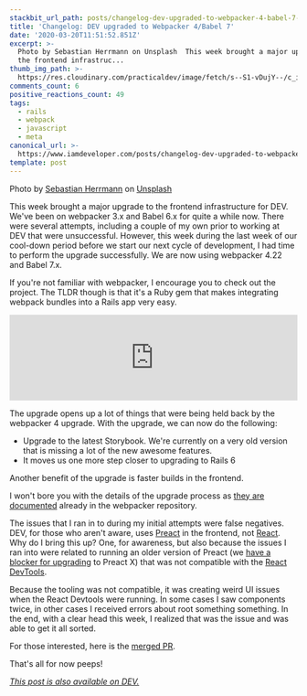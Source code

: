 ```yaml
---
stackbit_url_path: posts/changelog-dev-upgraded-to-webpacker-4-babel-7-1mm4
title: 'Changelog: DEV upgraded to Webpacker 4/Babel 7'
date: '2020-03-20T11:51:52.851Z'
excerpt: >-
  Photo by Sebastian Herrmann on Unsplash  This week brought a major upgrade to
  the frontend infrastruc...
thumb_img_path: >-
  https://res.cloudinary.com/practicaldev/image/fetch/s--S1-vDujY--/c_imagga_scale,f_auto,fl_progressive,h_420,q_auto,w_1000/https://dev-to-uploads.s3.amazonaws.com/i/cc61ssp14pyl9of3i37y.jpg
comments_count: 6
positive_reactions_count: 49
tags:
  - rails
  - webpack
  - javascript
  - meta
canonical_url: >-
  https://www.iamdeveloper.com/posts/changelog-dev-upgraded-to-webpacker-4-babel-7-1mm4/
template: post
---
```

Photo by [Sebastian Herrmann](https://unsplash.com/@herrherrmann?utm_source=unsplash&utm_medium=referral&utm_content=creditCopyText) on [Unsplash](https://unsplash.com/s/photos/boxes?utm_source=unsplash&utm_medium=referral&utm_content=creditCopyText)

This week brought a major upgrade to the frontend infrastructure for DEV. We've been on webpacker 3.x and Babel 6.x for quite a while now. There were several attempts, including a couple of my own prior to working at DEV that were unsuccessful. However, this week during the last week of our cool-down period before we start our next cycle of development, I had time to perform the upgrade successfully. We are now using webpacker 4.22 and Babel 7.x.

If you're not familiar with webpacker, I encourage you to check out the project. The TLDR though is that it's a Ruby gem that makes integrating webpack bundles into a Rails app very easy.


<iframe class="liquidTag" src="https://dev.to/embed/github?args=https%3A%2F%2Fgithub.com%2Frails%2Fwebpacker" style="border: 0; width: 100%;"></iframe>


The upgrade opens up a lot of things that were being held back by the webpacker 4 upgrade. With the upgrade, we can now do the following:

* Upgrade to the latest Storybook. We're currently on a very old version that is missing a lot of the new awesome features.
* It moves us one more step closer to upgrading to Rails 6

Another benefit of the upgrade is faster builds in the frontend.

I won't bore you with the details of the upgrade process as [they are documented](https://github.com/rails/webpacker/blob/master/docs/v4-upgrade.md) already in the webpacker repository.

The issues that I ran in to during my initial attempts were false negatives. DEV, for those who aren't aware, uses [Preact](https://preactjs.com/) in the frontend, not [React](https://reactjs.org/). Why do I bring this up? One, for awareness, but also because the issues I ran into were related to running an older version of Preact (we [have a blocker for upgrading](https://github.com/thepracticaldev/dev.to/pull/5639) to Preact X) that was not compatible with the [React DevTools](https://github.com/facebook/react-devtools).

Because the tooling was not compatible, it was creating weird UI issues when the React Devtools were running. In some cases I saw components twice, in other cases I received errors about root something something. In the end, with a clear head this week, I realized that was the issue and was able to get it all sorted.

For those interested, here is the [merged PR](https://github.com/thepracticaldev/dev.to/pull/6664).

That's all for now peeps!


*[This post is also available on DEV.](https://dev.to/devteam/changelog-dev-upgraded-to-webpacker-4-babel-7-1mm4)*


<script>
const parent = document.getElementsByTagName('head')[0];
const script = document.createElement('script');
script.type = 'text/javascript';
script.src = 'https://cdnjs.cloudflare.com/ajax/libs/iframe-resizer/4.1.1/iframeResizer.min.js';
script.charset = 'utf-8';
script.onload = function() {
    window.iFrameResize({}, '.liquidTag');
};
parent.appendChild(script);
</script>    
